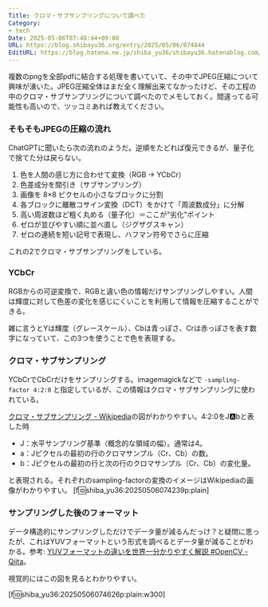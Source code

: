 ```yaml
---
Title: クロマ・サブサンプリングについて調べた
Category:
- tech
Date: 2025-05-06T07:48:44+09:00
URL: https://blog.shibayu36.org/entry/2025/05/06/074844
EditURL: https://blog.hatena.ne.jp/shiba_yu36/shibayu36.hatenablog.com/atom/entry/6802418398410971387
---
```


複数のpngを全部pdfに結合する処理を書いていて、その中でJPEG圧縮について興味が湧いた。JPEG圧縮全体はまだ全く理解出来てなかったけど、その工程の中のクロマ・サブサンプリングについて調べたのでメモしておく。間違ってる可能性も高いので、ツッコミあれば教えてください。

### そもそもJPEGの圧縮の流れ
ChatGPTに聞いたら次の流れのようだ。逆順をたどれば復元できるが、量子化で捨てた分は戻らない。

1. 色を人間の感じ方に合わせて変換（RGB → YCbCr）
2. 色差成分を間引き（サブサンプリング）
3. 画像を 8×8 ピクセルの小さなブロックに分割
4. 各ブロックに離散コサイン変換（DCT）をかけて「周波数成分」に分解
5. 高い周波数ほど粗く丸める（量子化）＝ここが“劣化”ポイント
6. ゼロが並びやすい順に並べ直し（ジグザグスキャン）
7. ゼロの連続を短い記号で表現し、ハフマン符号でさらに圧縮

これの2でクロマ・サブサンプリングをしている。

### YCbCr
RGBからの可逆変換で、RGBと違い色の情報だけサンプリングしやすい。人間は輝度に対して色差の変化を感じにくいことを利用して情報を圧縮することができる。

雑に言うとYは輝度（グレースケール）、Cbは青っぽさ、Crは赤っぽさを表す数字になっていて、この3つを使うことで色を表現する。

### クロマ・サブサンプリング
YCbCrでCbCrだけをサンプリングする。imagemagickなどで `-sampling-factor 4:2:0` と指定しているが、この情報はクロマ・サブサンプリングに使われている。

[クロマ・サブサンプリング - Wikipedia](https://ja.wikipedia.org/wiki/%E3%82%AF%E3%83%AD%E3%83%9E%E3%83%BB%E3%82%B5%E3%83%96%E3%82%B5%E3%83%B3%E3%83%97%E3%83%AA%E3%83%B3%E3%82%B0)の図がわかりやすい。4:2:0をJ:a:bと表した時

- J：水平サンプリング基準（概念的な領域の幅）。通常は4。
- a：Jピクセルの最初の行のクロマサンプル（Cr、Cb）の数。
- b：Jピクセルの最初の行と次の行のクロマサンプル（Cr、Cb）の変化量。

と表現される。それぞれのsampling-factorの変換のイメージはWikipediaの画像がわかりやすい。
[f:id:shiba_yu36:20250506074239p:plain]

### サンプリングした後のフォーマット
データ構造的にサンプリングしただけでデータ量が減るんだっけ？と疑問に思ったが、これはYUVフォーマットという形式を調べるとデータ量が減ることがわかる。参考: [YUVフォーマットの違いを世界一分かりやすく解説 #OpenCV - Qiita](https://qiita.com/Yossy_Hal/items/8e0b9676698ba552c210)。

視覚的にはこの図を見るとわかりやすい。

[f:id:shiba_yu36:20250506074626p:plain:w300]
